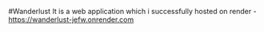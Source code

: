 #Wanderlust
It is a web application which i successfully hosted on render - https://wanderlust-jefw.onrender.com

